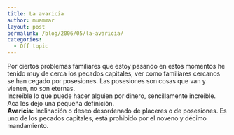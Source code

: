 ```yaml
---
title: La avaricia
author: muammar
layout: post
permalink: /blog/2006/05/la-avaricia/
categories:
  - Off topic
---
```

Por ciertos problemas familiares que estoy pasando en estos momentos he tenido muy de cerca los pecados capitales, ver como familiares cercanos se han cegado por posesiones. Las posesiones son cosas que van y vienen, no son eternas.  
Increíble lo que puede hacer alguien por dinero, sencillamente increible.  
Aca les dejo una pequeña definición.  
**Avaricia:** Inclinación o deseo desordenado de placeres o de posesiones. Es uno de los pecados capitales, está prohibido por el noveno y décimo mandamiento.